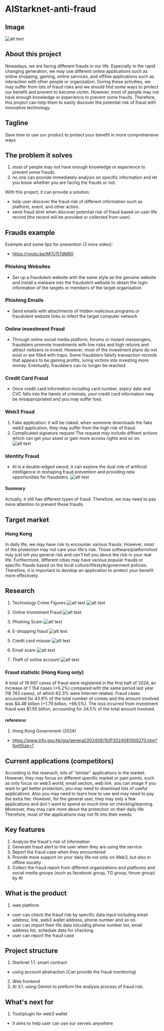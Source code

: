 # AIStarknet-anti-fraud

## Image
![alt text](https://github.com/MartinYeung5/AIStarknet-anti-fraud/blob/main/images/AIStarknet-anti-fraud_banner.png?raw=true)

## About this project
Nowadays, we are facing different frauds in our life. Especially in the rapid changing generation, 
we may use different online applications such as online shopping, gaming, online services, 
and offline applications such as interaction with other people or organization.
During these activities, we may suffer from lots of fraud risks and we should find some ways to 
protect our benefit and prevent to become victim.
However, most of people may not have enough knowledge or experience to prevent some frauds.
Therefore, this project can help them to easily discover the potential risk of fraud with innovative technology.

## Tagline
Save time to use our product to protect your benefit in more comprehensive ways

## The problem it solves
1. most of people may not have enough knowledge or experience to prevent some frauds.
2. no one can provide immediately analysis on specific information and let you know whether you are facing the frauds or not. 

With this project,
it can provide a solution:
* help user discover the fraud risk of different information such as platform, event, and other action.
* send fraud alret when discover potential risk of fraud based on user life record (the record will be provided or collected from user).

## Frauds example
Example and some tips for prevention (3 mins video):
* https://youtu.be/Mj7JTt7dM80
### Phishing Websites
* Set up a fraudulent website with the same style as the genuine website and install a malware into the fraudulent website to obtain the login information of the targets or members of the target organisation
### Phishing Emails
* Send emails with attachments of hidden malicious programs or fraudulent website links to infect the target computer network
### Online investment Fraud
* Through online social media platform, forums or instant messengers, fraudsters promote investments with low risks and high returns and attract netizens to invest.  However, most of the investment plans do not exist or are filled with traps.  Some fraudsters falsify transaction records that appears to be gaining profits, luring victims into investing more money.  Eventually, fraudsters can no longer be reached.
### Credit Card Fraud
* Once credit card information including card number, expiry date and CVC falls into the hands of criminals, your credit card information may be misappropriated and you may suffer loss.
### Web3 Fraud
1. Fake application: 
it will be risked. when someone downloads the fake web3 application, they may suffer from the high risk of fraud.
2. Complicated signature request
The request may include diffrent actions which can get your asset or gain more access rights and so on.
![alt text](https://github.com/MartinYeung5/AIStarknet-anti-fraud/blob/main/images/20241025_1.jpg?raw=true)

### Identity Fraud
* AI is a double-edged sword, it can explore the dual role of artificial intelligence in reshaping fraud prevention and providing new opportunities for fraudsters.
![alt text](https://github.com/MartinYeung5/AIStarknet-anti-fraud/blob/main/images/20241025_2.jpg?raw=true)


#### Summary
Actually, it still has different types of fraud. Therefore, we may need to pay more attention to prevent these frauds.


## Target market
### Hong Kong
In daily life, we may have risk to encounter various frauds. However, most of the protection may not care your life's risk. Those software/platform/tool may just tell you general risk and can't tell you about the risk in your real life. Furthermore, different cities may have various popular frauds or specific frauds based on the local culture/lifestyle/goverment policies. Therefore, it is important to develop an application to protect your benefit more effectively.

## Research
1. Technology Crime Figures
![alt text](https://github.com/MartinYeung5/AIStarknet-anti-fraud/blob/main/images/data_2.png?raw=true)
![alt text](https://github.com/MartinYeung5/AIStarknet-anti-fraud/blob/main/images/data_3.png?raw=true)

2. Online Investment Fraud
![alt text](https://github.com/MartinYeung5/AIStarknet-anti-fraud/blob/main/images/data_1.png?raw=true)

3. Phishing Scam
![alt text](https://github.com/MartinYeung5/AIStarknet-anti-fraud/blob/main/images/data_4.png?raw=true)

4. E-shopping fraud
![alt text](https://github.com/MartinYeung5/AIStarknet-anti-fraud/blob/main/images/data_5.png?raw=true)

5. Credit card misuse
![alt text](https://github.com/MartinYeung5/AIStarknet-anti-fraud/blob/main/images/data_6.png?raw=true)

6. Email scam
![alt text](https://github.com/MartinYeung5/AIStarknet-anti-fraud/blob/main/images/data_7.png?raw=true)

7. Theft of online account
![alt text](https://github.com/MartinYeung5/AIStarknet-anti-fraud/blob/main/images/data_8.png?raw=true)

### Fraud statistic (Hong Kong only)
A total of 19 897 cases of fraud were registered in the first half of 2024, an increase of 1 154 cases (+6.2%) compared with the same period last year (18 743 cases), of which 62.3% were Internet-related. Fraud cases accounted for 43.9% of the total number of crimes and the amount involved was $4.48 billion (+1.79 billion, +66.5%). The loss incurred from investment fraud was $1.55 billion, accounting for 34.5% of the total amount involved.

#### reference: 
1. Hong Kong Government (2024)
* https://www.info.gov.hk/gia/general/202408/10/P2024081000273.htm?fontSize=1

## Current applications (competitors)
According to the reserach, lots of "similar" applications in the market. However, they may focus on different specific market or pain points. such as only focus on web3 world, email section, web link. you can image if you want to get better protection, you may need to download lots of useful applications. Also you may need to learn how to use and may need to pay the extra fee. However, for the general user, they may only a few applications and don't want to spend so much time on checking/learning. Moreover, they may care more about the protection on their daily life. Therefore, most of the applications may not fit into their needs.

## Key features
1. Analyze the fraud's risk of information 
2. Generate fraud alert to the user when they are using the service
3. Report the fraud case when they encountered
4. Provide more support on your daily life not only on Web3, but also in offline society
5. Collect the fraud report from different organizations and platforms and social media groups (such as facebook group, TG group, forum group) by AI 

## What is the product
1. web platform
* user can check the fraud risk by specific data input including email address, link, web3 wallet address, phone number and so on.
* user can import their life data inlcuidng phone number list, email address list, schedule data for checking.
* user can report the fraud case

## Project structure
1. Starknet
1.1. smart contract
* using account abstraction (Can provide the fraud monitoring)
2. Web frontend
3. AI
3.1. using Gemini to preform the analysis process of fraud risk. 

## What's next for
1. Tool/plugin for web3 wallet
* It aims to help user can use our serveic anywhere
